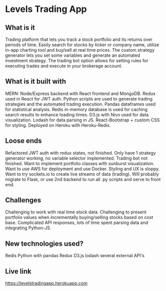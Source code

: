 # Levels Trading App

## What is it

Trading platform that lets you track a stock portfolio and its returns over periods of time. Easily search for stocks by ticker or company name, utilize in-app charting tool and buy/sell at real time prices. The custom strategy generator lets you set some variables and generate an automated investment strategy. The trading bot option allows for setting rules for executing trades and execute in your brokerage account.

## What is it built with

MERN: Node/Express backend with React frontend and MongoDB. Redux used in React for JWT auth. Python scripts are used to generate trading strategies and the automated trading execution. Pandas dataframes used for statistical analysis. Redis in-memory database is used for caching search results to enhance loading times. D3.js with Nivo used for data visualization. Lodash for data parsing in JS. React-Bootstrap + custom CSS for styling. Deployed on Heroku with Heroku-Redis.

## Loose ends

Refactored JWT auth with redux states, not finished. Only have 1 strategy generator working, no variable selector implemented. Trading bot not finished. Want to implement portfolio classes with sunburst visualization. Want to use AWS for deployment and use Docker.
Styling and UX is sloppy. Want to try sockets.io to create live streams of data (trading). Will probably migrate to Flask, or use 2nd backend to run all .py scripts and serve to front end.

## Challenges

Challenging to work with real time stock data. Challenging to present portfolio values when incrementally buying/selling stocks based on cost base. Complicated API responses, lots of time spent parsing data and integrating Python-JS.

## New technologies used?

Redis
Python with pandas
Redux
D3.js
lodash
several external API's

## Live link

https://levelstradingapp.herokuapp.com

